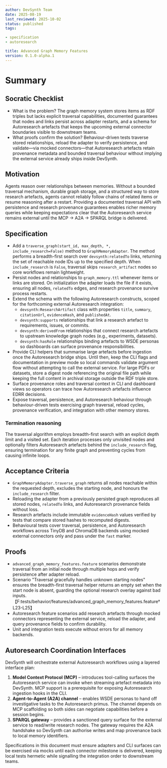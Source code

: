 ```yaml
---
author: DevSynth Team
date: 2025-08-19
last_reviewed: 2025-10-02
status: published
tags:

- specification
- autoresearch

title: Advanced Graph Memory Features
version: 0.1.0-alpha.1
---
```


<!--
Required metadata fields:
- author: document author
- date: creation date
- last_reviewed: last review date
- status: draft | review | published
- tags: search keywords
- title: short descriptive name
- version: specification version
-->

# Summary

## Socratic Checklist
- What is the problem?
  The graph memory system stores items as RDF triples but lacks explicit
  traversal capabilities, documented guarantees that nodes and links persist
  across adapter restarts, and a schema for Autoresearch artefacts that keeps
  the upcoming external connector boundaries visible to downstream teams.
- What proofs confirm the solution?
  Behaviour-driven tests traverse stored relationships, reload the adapter to
  verify persistence, and validate—via mocked connectors—that Autoresearch
  artefacts retain provenance metadata and bounded traversal behaviour without
  implying the external service already ships inside DevSynth.

## Motivation

Agents reason over relationships between memories. Without a bounded traversal
mechanism, durable graph storage, and a structured way to store research
artefacts, agents cannot reliably follow chains of related items or resume
reasoning after a restart. Providing a documented traversal API with persistence
and research provenance guarantees enables richer memory queries while keeping
expectations clear that the Autoresearch service remains external until the MCP
→ A2A → SPARQL bridge is delivered.

## Specification

- Add a `traverse_graph(start_id, max_depth, *, include_research=False)` method
  to `GraphMemoryAdapter`. The method performs a breadth-first search over
  `devsynth:relatedTo` links, returning the set of reachable node IDs up to the
  specified depth. When `include_research` is `False`, traversal skips
  `research_artifact` nodes so core workflows remain lightweight.
- Persist nodes and relationships to `graph_memory.ttl` whenever items or links
  are stored. On initialization the adapter loads the file if it exists,
  ensuring all nodes, `relatedTo` edges, and research provenance survive process
  restarts.
- Extend the schema with the following Autoresearch constructs, scoped for the
  forthcoming external Autoresearch integration:
  - `devsynth:ResearchArtifact` class with properties `title`, `summary`,
    `citationUrl`, `evidenceHash`, and `publishedAt`.
  - `devsynth:supports` relationships that link a research artefact to
    requirements, issues, or commits.
  - `devsynth:derivedFrom` relationships that connect research artefacts to
    upstream knowledge graph nodes (e.g., experiments, datasets).
  - `devsynth:hasRole` relationships binding artefacts to WSDE personas so
    dashboards can surface provenance responsibilities.
- Provide CLI helpers that summarise large artefacts before ingestion once the
  Autoresearch bridge ships. Until then, keep the CLI flags and documentation in
  preview mode so local commands validate argument flow without attempting to
  call the external service. For large PDFs or datasets, store a digest node
  referencing the original file path while keeping the full content in archival
  storage outside the RDF triple store.
- Surface provenance roles and traversal context in CLI and dashboard views so
  operators can trace how Autoresearch artefacts influence EDRR decisions.
- Expose traversal, persistence, and Autoresearch behaviour through
  behaviour-driven tests exercising graph traversal, reload cycles, provenance
  verification, and integration with other memory stores.

### Termination reasoning

The traversal algorithm employs breadth-first search with an explicit depth
limit and a visited set. Each iteration processes only unvisited nodes and
optionally filters Autoresearch artefacts behind the `include_research` flag,
ensuring termination for any finite graph and preventing cycles from causing
infinite loops.

## Acceptance Criteria

- `GraphMemoryAdapter.traverse_graph` returns all nodes reachable within the
  requested depth, excludes the starting node, and honours the
  `include_research` filter.
- Reloading the adapter from a previously persisted graph reproduces all stored
  nodes, `relatedTo` links, and Autoresearch provenance fields without loss.
- Research artefacts include immutable `evidenceHash` values verified by tests
  that compare stored hashes to recomputed digests.
- Behavioural tests cover traversal, persistence, and Autoresearch workflows
  across TinyDB and ChromaDB backends using mocked external connectors only and
  pass under the `fast` marker.

## Proofs

- `advanced_graph_memory_features.feature` scenarios demonstrate traversal from
  an initial node through multiple hops and verify persistence after adapter
  reload.
- Scenario "Traversal gracefully handles unknown starting nodes" ensures the
  breadth-first traversal helper returns an empty set when the start node is
  absent, guarding the optional research overlay against bad inputs.【F:tests/behavior/features/advanced_graph_memory_features.feature†L23-L25】
- Autoresearch feature scenarios add research artefacts through mocked
  connectors representing the external service, reload the adapter, and query
  provenance fields to confirm durability.
- Unit and integration tests execute without errors for all memory backends.

## Autoresearch Coordination Interfaces

DevSynth will orchestrate external Autoresearch workflows using a layered
interface plan:

1. **Model Context Protocol (MCP)** – introduces tool-calling surfaces the
   Autoresearch service can invoke when streaming artefact metadata into
   DevSynth. MCP support is a prerequisite for exposing Autoresearch ingestion
   hooks in the CLI.
2. **Agent-to-Agent (A2A) channel** – enables WSDE personas to hand off
   investigative tasks to the Autoresearch primus. The channel depends on MCP
   scaffolding so both sides can negotiate capabilities before a session
   begins.
3. **SPARQL gateway** – provides a sanctioned query surface for the external
   service to read/write research nodes. The gateway requires the A2A handshake
   so DevSynth can authorise writes and map provenance back to local memory
   identifiers.

Specifications in this document must ensure adapters and CLI surfaces can be
exercised via mocks until each connector milestone is delivered, keeping local
tests hermetic while signalling the integration order to downstream teams.
